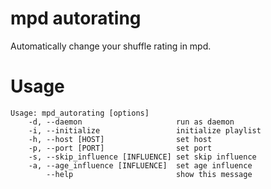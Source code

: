 mpd autorating
==========

Automatically change your shuffle rating in mpd.

Usage
=====

```
Usage: mpd_autorating [options]
    -d, --daemon                     run as daemon
    -i, --initialize                 initialize playlist
    -h, --host [HOST]                set host
    -p, --port [PORT]                set port
    -s, --skip_influence [INFLUENCE] set skip influence
    -a, --age_influence [INFLUENCE]  set age influence                                                                                                                                               
        --help                       show this message 
```
